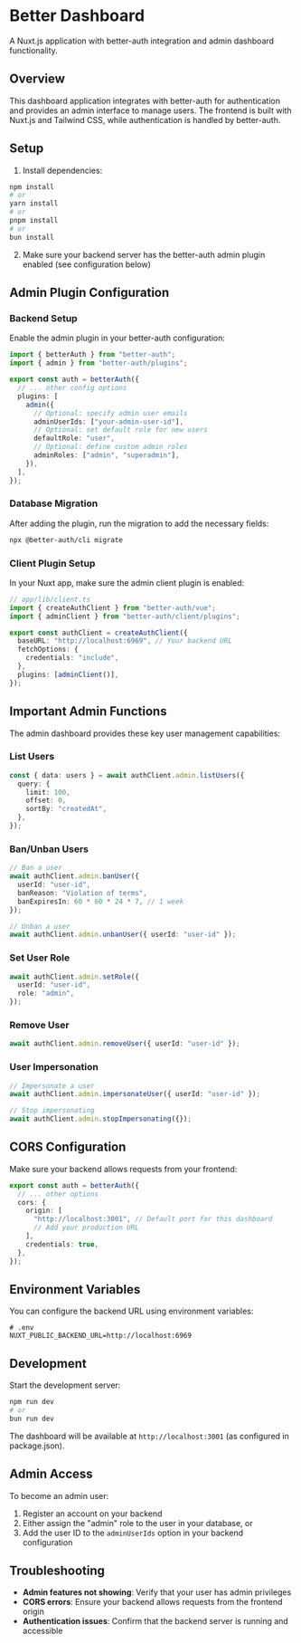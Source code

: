 # Better Dashboard

A Nuxt.js application with better-auth integration and admin dashboard functionality.

## Overview

This dashboard application integrates with better-auth for authentication and provides an admin interface to manage users. The frontend is built with Nuxt.js and Tailwind CSS, while authentication is handled by better-auth.

## Setup

1. Install dependencies:

```bash
npm install
# or
yarn install
# or
pnpm install
# or
bun install
```

2. Make sure your backend server has the better-auth admin plugin enabled (see configuration below)

## Admin Plugin Configuration

### Backend Setup

Enable the admin plugin in your better-auth configuration:

```ts
import { betterAuth } from "better-auth";
import { admin } from "better-auth/plugins";

export const auth = betterAuth({
  // ... other config options
  plugins: [
    admin({
      // Optional: specify admin user emails
      adminUserIds: ["your-admin-user-id"],
      // Optional: set default role for new users
      defaultRole: "user",
      // Optional: define custom admin roles
      adminRoles: ["admin", "superadmin"],
    }),
  ],
});
```

### Database Migration

After adding the plugin, run the migration to add the necessary fields:

```bash
npx @better-auth/cli migrate
```

### Client Plugin Setup

In your Nuxt app, make sure the admin client plugin is enabled:

```ts
// app/lib/client.ts
import { createAuthClient } from "better-auth/vue";
import { adminClient } from "better-auth/client/plugins";

export const authClient = createAuthClient({
  baseURL: "http://localhost:6969", // Your backend URL
  fetchOptions: {
    credentials: "include",
  },
  plugins: [adminClient()],
});
```

## Important Admin Functions

The admin dashboard provides these key user management capabilities:

### List Users

```ts
const { data: users } = await authClient.admin.listUsers({
  query: {
    limit: 100,
    offset: 0,
    sortBy: "createdAt",
  },
});
```

### Ban/Unban Users

```ts
// Ban a user
await authClient.admin.banUser({
  userId: "user-id",
  banReason: "Violation of terms",
  banExpiresIn: 60 * 60 * 24 * 7, // 1 week
});

// Unban a user
await authClient.admin.unbanUser({ userId: "user-id" });
```

### Set User Role

```ts
await authClient.admin.setRole({
  userId: "user-id",
  role: "admin",
});
```

### Remove User

```ts
await authClient.admin.removeUser({ userId: "user-id" });
```

### User Impersonation

```ts
// Impersonate a user
await authClient.admin.impersonateUser({ userId: "user-id" });

// Stop impersonating
await authClient.admin.stopImpersonating({});
```

## CORS Configuration

Make sure your backend allows requests from your frontend:

```ts
export const auth = betterAuth({
  // ... other options
  cors: {
    origin: [
      "http://localhost:3001", // Default port for this dashboard
      // Add your production URL
    ],
    credentials: true,
  },
});
```

## Environment Variables

You can configure the backend URL using environment variables:

```env
# .env
NUXT_PUBLIC_BACKEND_URL=http://localhost:6969
```

## Development

Start the development server:

```bash
npm run dev
# or
bun run dev
```

The dashboard will be available at `http://localhost:3001` (as configured in package.json).

## Admin Access

To become an admin user:

1. Register an account on your backend
2. Either assign the "admin" role to the user in your database, or
3. Add the user ID to the `adminUserIds` option in your backend configuration

## Troubleshooting

- **Admin features not showing**: Verify that your user has admin privileges
- **CORS errors**: Ensure your backend allows requests from the frontend origin
- **Authentication issues**: Confirm that the backend server is running and accessible
